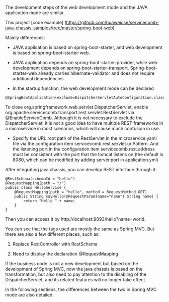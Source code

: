 The development steps of the web development mode and the JAVA application mode are similar.

This project [code example] (https://github.com/huaweicse/servicecomb-java-chassis-samples/tree/master/spring-boot-web)


Mainly differences:

* JAVA application is based on spring-boot-starter, and web development is based on spring-boot-starter-web.

* JAVA application depends on spring-boot-starter-provider, while web development depends on spring-boot-starter-transport. Spring-boot-starter-web already carries hibernate-validator and does not require additional dependencies.

* In the startup function, the web development mode can be declared


```
@SpringBootApplication(exclude=DispatcherServletAutoConfiguration.class)
```

To close org.springframework.web.servlet.DispatcherServlet, enable org.apache.servicecomb.transport.rest.servlet.RestServlet via @EnableServiceComb. Although it is not necessary to exclude the DispatcherServlet, it is not a good idea to have multiple REST frameworks in a microservice in most scenarios, which will cause much confusion in use.

* Specify the URL root path of the RestServlet in the microservice.yaml file via the configuration item servicecomb.rest.servlet.urlPattern. And the listening port in the configuration item servicecomb.rest.address must be consistent with the port that the tomcat listens on (the default is 8080, which can be modified by adding server.port in application.yml)




After integrating java chassis, you can develop REST interface through it:

```
@RestSchema(schemaId = "hello")
@RequestMapping(path = "/")
public class HelloService {
    @RequestMapping(path = "hello", method = RequestMethod.GET)
    public String sayHello(@RequestParam(name="name") String name) {
        return "Hello " + name;
    }
}
```

Then you can access it by http://localhost:9093/hello?name=world.

You can see that the tags used are mostly the same as Spring MVC. But there are also a few different places, such as:

1. Replace RestController with RestSchema

2. Need to display the declaration @RequestMapping

If the business code is not a new development but based on the development of Spring MVC, now the java chassis is based on the transformation, but also need to pay attention to the disabling of the DispatcherServlet, and its related features will no longer take effect.

In the following sections, the differences between the two in Spring MVC mode are also detailed.

